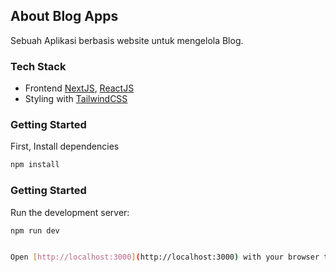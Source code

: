 ## About Blog Apps

Sebuah Aplikasi berbasis website untuk mengelola Blog.

### Tech Stack

- Frontend [NextJS](https://nextjs.org/), [ReactJS](https://react.dev/)
- Styling with [TailwindCSS](https://tailwindcss.com/)

### Getting Started

First, Install dependencies

```bash
npm install
```

### Getting Started

Run the development server:

```bash
npm run dev


Open [http://localhost:3000](http://localhost:3000) with your browser to see the result.
```
